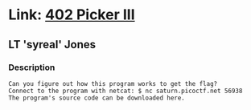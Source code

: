 # Link: [402 Picker III](https://play.picoctf.org/practice/challenge/402)

## LT 'syreal' Jones

### Description

```
Can you figure out how this program works to get the flag?
Connect to the program with netcat: $ nc saturn.picoctf.net 56938
The program's source code can be downloaded here.
```
